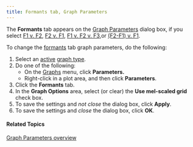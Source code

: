 ```yaml
---
title: Formants tab, Graph Parameters
---
```


The **Formants** tab appears on the [Graph Parameters](overview) dialog box, if you select [F1 v. F2](../types/f1-v-f2), [F2 v. F1](../types/f2-v-f1), [F1 v. F2 v. F3](../types/f1-v-f2-v-f3),or [(F2-F1) v. F1](../types/f2-f1-v-f1).

To change the [formants](../types/formants) tab graph parameters, do the following:

1. Select an [active](../active-graph) [graph type](../types/overview).
1. Do one of the following:
   * On the [Graphs](../overview) menu, click **Parameters.**
   * Right-click in a plot area, and then click **Parameters**.
1. Click the **Formants** tab.
1. In the **Graph Options** area, select (or clear) the **Use mel-scaled grid** check box.
1. To save the settings and *not close* the dialog box, click **Apply**.
1. To save the settings and *close* the dialog box, click **OK**.

#### **Related Topics**
[Graph Parameters overview](overview)

